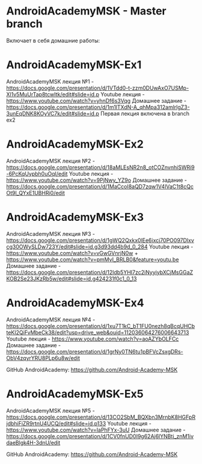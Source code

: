# AndroidAcademyMSK - Master branch
Включает в себя домашние работы:

# AndroidAcademyMSK-Ex1
AndroidAcademyMSK лекция №1 - https://docs.google.com/presentation/d/1VTdd0-t-zzm0DUwAxO7USMp-Xl1v5MuUrTap8tcwItk/edit#slide=id.p Youtube лекция - https://www.youtube.com/watch?v=yhnDf6s3Vqg Домашнее задание - https://docs.google.com/presentation/d/1m1lTXdN-A_qhMpa312amlrlgZ3-3unEqDNK8KOyVC7k/edit#slide=id.p Первая лекция включена в branch ex2

# AndroidAcademyMSK-Ex2
AndroidAcademyMSK лекция №2 - https://docs.google.com/presentation/d/18aMLEsNR2n8_otCOZnvnhiSWRi9-6PcKqUypbh0uOqI/edit Youtube лекция - https://www.youtube.com/watch?v=9PjNwy_YZ9o Домашнее задание - https://docs.google.com/presentation/d/1MaCcoI8aQD7zqw1V4lVaC1t8cQcOt9l_QYxE1UBHRi0/edit

# AndroidAcademyMSK-Ex3
AndroidAcademyMSK лекция №3 - https://docs.google.com/presentation/d/1gWQ2Qxkx0lEe6ixcj70PO097Dlxvcg30OWySLDw723Y/edit#slide=id.g3d93dd4b9d_0_284 Youtube лекция - https://www.youtube.com/watch?v=vGwGVnrjN0w + https://www.youtube.com/watch?v=pmMvI_BRLB0&feature=youtu.be Домашнее задание - https://docs.google.com/presentation/d/12ldb5YHI7zc2iNyyiybXCjMsGGaZKOB2Se23JKzRb5w/edit#slide=id.g424231f0c1_0_13

# AndroidAcademyMSK-Ex4
AndroidAcademyMSK лекция №4 - https://docs.google.com/presentation/d/1xu7T1kC_bT1FU0nezh8qBcqUHCbteKI2QiFvMbeCk38/edit?usp=drive_web&ouid=112036064276006643713 Youtube лекция - https://www.youtube.com/watch?v=aoAZYbOLFCc Домашнее задание - https://docs.google.com/presentation/d/1grNy0TN6tu1pBFVcZsxgDRs-ObV4zqyrYRU8PLp6u8w/edit

GitHub AndroidAcademy: https://github.com/Android-Academy-MSK

# AndroidAcademyMSK-Ex5
AndroidAcademyMSK лекция №5 - https://docs.google.com/presentation/d/13CO2SbM_BQXbn3MrnbK8HGFpRjdbhiFiZR9rtnU4UCQ/edit#slide=id.p133
Youtube лекция - https://www.youtube.com/watch?v=IaPhFYx-3uU
Домашнее задание - https://docs.google.com/presentation/d/1CV0fnUD0I9g62Aj6lYNBtj_znM1ivdaeBlgk4H-3dnU/edit

GitHub AndroidAcademy:
https://github.com/Android-Academy-MSK
